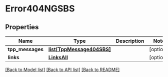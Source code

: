 # Error404NGSBS

## Properties
Name | Type | Description | Notes
------------ | ------------- | ------------- | -------------
**tpp_messages** | [**list[TppMessage404SBS]**](TppMessage404SBS.md) |  | [optional] 
**links** | [**LinksAll**](LinksAll.md) |  | [optional] 

[[Back to Model list]](../README.md#documentation-for-models) [[Back to API list]](../README.md#documentation-for-api-endpoints) [[Back to README]](../README.md)

